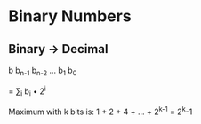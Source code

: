 # Binary Numbers

## Binary -> Decimal
b<sub></sub> b<sub>n-1</sub> b<sub>n-2</sub> ... b<sub>1</sub> b<sub>0</sub>

= ∑<sub>i</sub> b<sub>i</sub> • 2<sup>i</sup>

Maximum with k bits is:
1 + 2 + 4 + ... + 2<sup>k-1</sup> = 2<sup>k</sup>-1

